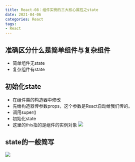 ```yaml
---
title: React-08：组件实例的三大核心属性之state
date: 2021-04-06
categories: React
tags: 
- React
---
```

## 准确区分什么是简单组件与复杂组件
* 简单组件无state
* 复杂组件有state

## 初始化state
* 在组件类的构造器中修改
* 先给构造器传参数props，这个参数是React自动给我们传的。
* 调用super()
* 初始化state
* 这里的this指的是组件的实例对象
![](https://img-blog.csdnimg.cn/img_convert/8d2525c98893df8d6a26e3808e0f95e6.png)

## state的一般简写
![](https://img-blog.csdnimg.cn/img_convert/64ab1fa6810cb20b345deee225f224a5.png)